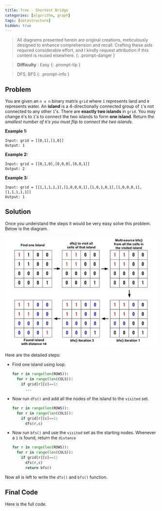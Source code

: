 ```yaml
---
title: Tree - Shortest Bridge
categories: [algorithm, graph]
tags: [datastructure]
hidden: true
---
```


> All diagrams presented herein are original creations, meticulously designed to enhance comprehension and recall. Crafting these aids required considerable effort, and I kindly request attribution if this content is reused elsewhere.
{: .prompt-danger }

> **Difficulty** :  Easy
{: .prompt-tip }

> DFS, BFS
{: .prompt-info }

## Problem

You are given an `n x n` binary matrix `grid` where `1` represents land and `0` represents water. An **island** is a 4-directionally connected group of `1`'s not connected to any other `1`'s. There are **exactly two islands** in `grid`. You may change `0`'s to `1`'s to connect the two islands to form **one island**. Return *the smallest number of* `0`*'s you must flip to connect the two islands*.

**Example 1:**

```
Input: grid = [[0,1],[1,0]]
Output: 1
```

**Example 2:**

```
Input: grid = [[0,1,0],[0,0,0],[0,0,1]]
Output: 2
```

**Example 3:**

```
Input: grid = [[1,1,1,1,1],[1,0,0,0,1],[1,0,1,0,1],[1,0,0,0,1],[1,1,1,1,1]]
Output: 1
```

## Solution

Once you understand the steps it would be very easy solve this problem. Below is the diagram.

![image-20240507011528408](../assets/img/image-20240507011528408.jpg)

Here are the detailed steps:

- Find one island using loop.

  ```python
  for r in range(len(ROWS)):
    for r in range(len(COLS)):
      if grid[r][c]==1:
        ...
  ```

- Now run `dfs()` and add all the nodes of the island to the `visited` set.

  ```python
  for r in range(len(ROWS)):
    for r in range(len(COLS)):
      if grid[r][c]==1:
        dfs(r,c)
  ```

- Now run `bfs()` and use the `visited` set as the starting nodes. Whenever a `1` is found, return the `distance`

  ```python
  for r in range(len(ROWS)):
    for r in range(len(COLS)):
      if grid[r][c]==1:
        dfs(r,c)
        return bfs()
  ```

Now all is left to write the `dfs()` and `bfs()` function.

## Final Code

Here is the full code.

```python

```







